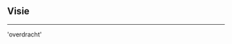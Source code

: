 <!-- .slide: data-background="#009EE0"> -->
<!-- .slide: data-background-image="css/theme/images/bg-office.jpg"> -->
<!-- .slide: data-background-size="cover"> -->

## Visie
---
'overdracht'